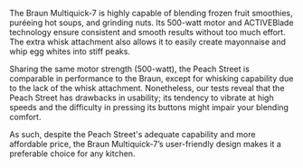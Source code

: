 The Braun Multiquick-7 is highly capable of blending frozen fruit smoothies, puréeing hot soups, and grinding nuts. Its 500-watt motor and ACTIVEBlade technology ensure consistent and smooth results without too much effort. The extra whisk attachment also allows it to easily create mayonnaise and whip egg whites into stiff peaks.

Sharing the same motor strength (500-watt), the Peach Street is comparable in performance to the Braun, except for whisking capability due to the lack of the whisk attachment. Nonetheless, our tests reveal that the Peach Street has drawbacks in usability; its tendency to vibrate at high speeds and the difficulty in pressing its buttons might impair your blending comfort.  

As such, despite the Peach Street's adequate capability and more affordable price, the Braun Multiquick-7’s user-friendly design makes it a preferable choice for any kitchen.